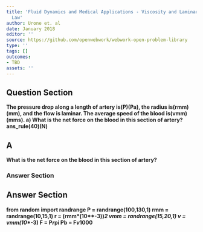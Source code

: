 ```yaml
---
title: 'Fluid Dynamics and Medical Applications - Viscosity and Laminar Flow: Poiseuilles
  Law'
author: Urone et. al
date: January 2018
editor: ''
source: https://github.com/openwebwork/webwork-open-problem-library
type: ''
tags: []
outcomes:
- TBD
assets: ''
---
```


## Question Section 

<b>
The pressure drop along a length of artery is(P)(Pa), the radius is(rmm)(mm), and the flow is laminar. The average speed of the blood is(vmm)(mms). 
a) What is the net force on the blood in this section of artery? 
ans_rule(40)(N)

## A
What is the net force on the blood in this section of artery? 
### Answer Section


## Answer Section

from random import randrange
P = randrange(100,130,1)
rmm = randrange(10,15,1)
r = (rmm*(10**-3))**2
vmm = randrange(15,20,1)
v = vmm*(10**-3)
F = P*r*pi
Pb = F*v*1000